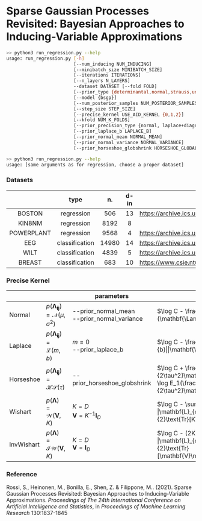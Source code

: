 # Sparse Gaussian Processes Revisited: Bayesian Approaches to Inducing-Variable Approximations

```bash
>> python3 run_regression.py --help
usage: run_regression.py [-h] 
                         [--num_inducing NUM_INDUCING]
                         [--minibatch_size MINIBATCH_SIZE]
                         [--iterations ITERATIONS] 
                         [--n_layers N_LAYERS]
                         --dataset DATASET [--fold FOLD]
                         [--prior_type {determinantal,normal,strauss,uniform}]
                         [--model {bsgp}]
                         [--num_posterior_samples NUM_POSTERIOR_SAMPLES]
                         [--step_size STEP_SIZE]
                         [--precise_kernel USE_AID_KERNEL {0,1,2}]
                         [--kfold NUM_K_FOLDS]
                         [--prior_precision_type {normal, laplace+diagnormal, horseshoe+diagnormal, wishart, invwishart}]
                         [--prior_laplace_b LAPLACE_B]
                         [--prior_normal_mean NORMAL_MEAN]
                         [--prior_normal_variance NORMAL_VARIANCE]
                         [--prior_horseshoe_globshrink HORSESHOE_GLOBAL_SHRINKAGE]

>> python3 run_regression.py --help
usage: [same arguments as for regression, choose a proper dataset]
```

### Datasets

|            |      type      |   n.  | d-in |                                                                     |
|:----------:|:--------------:|:-----:|:----:|---------------------------------------------------------------------|
|     BOSTON |     regression |   506 |   13 | https://archive.ics.uci.edu/ml/datasets/Housing                     |
|     KIN8NM |     regression |  8192 |    8 |                                                                     |
| POWERPLANT |     regression |  9568 |    4 | https://archive.ics.uci.edu/dataset/294/combined+cycle+power+plant  |
|        EEG | classification | 14980 |   14 | https://archive.ics.uci.edu/dataset/264/eeg+eye+state               |
|       WILT | classification |  4839 |    5 | https://archive.ics.uci.edu/dataset/285/wilt                        |
|     BREAST | classification |   683 |   10 | https://www.csie.ntu.edu.tw/~cjlin/libsvmtools/datasets/binary.html |                                                                |

### Precise Kernel

|            |                                                         | parameters                                         | log-pdf                                                                                                   |
|------------|---------------------------------------------------------|----------------------------------------------------|-----------------------------------------------------------------------------------------------------------|
| Normal     | $p(\mathbf{\Lambda_{ij}}) = \mathcal{N}(\mu, \sigma^2)$ | --prior_normal_mean <br /> --prior_normal_variance | $\log C - \frac{1}{2\sigma^2}(\mathbf{\Lambda_{ij}} - \mu)^2$                                             |
| Laplace    | $p(\mathbf{\Lambda_{ij}}) = \mathcal{L}(m,b)$           | $m = 0$  <br /> --prior_laplace_b                  | $\log C - \frac{1}{b}\|\|\mathbf{\Lambda_{ij}} - m\|\|_1$                                                 |
| Horseshoe  | $p(\mathbf{\Lambda_{ij}}) = \mathcal{HS}(\tau)$         | --prior_horseshoe_globshrink                       | $\log C + \frac{1}{2\tau^2}\mathbf{\Lambda_{ij}}^2 + \log E_1(\frac{1}{2\tau^2}\mathbf{\Lambda_{ij}}^2)$  |
| Wishart    | $p(\mathbf{\Lambda}) = \mathcal{W}(\mathbf{V},K)$       | $K = D$ <br />  $\mathbf{V} = K^{-1}\mathbf{I}_D$  | $\log C - \sum_d{\log \|\mathbf{L}_{dd}\|} - \frac{1}{2}\text{Tr}[K\mathbf{\Lambda}]$                     |
| InvWishart | $p(\mathbf{\Lambda}) = \mathcal{IW}(\mathbf{V},K)$      | $K = D$ <br />  $\mathbf{V} = \mathbf{I}_D$        | $\log C - (2K + 1)\sum_d{\log \|\mathbf{L}_{dd}\|} - \frac{1}{2}\text{Tr}[\mathbf{V}\mathbf{\Lambda}^-1]$ |

### Reference
Rossi, S., Heinonen, M., Bonilla, E., Shen, Z. &amp; Filippone, M.. (2021).  Sparse Gaussian Processes Revisited: Bayesian Approaches to Inducing-Variable Approximations. <i>Proceedings of The 24th International Conference on Artificial Intelligence and Statistics</i>, in <i>Proceedings of Machine Learning Research</i> 130:1837-1845 
